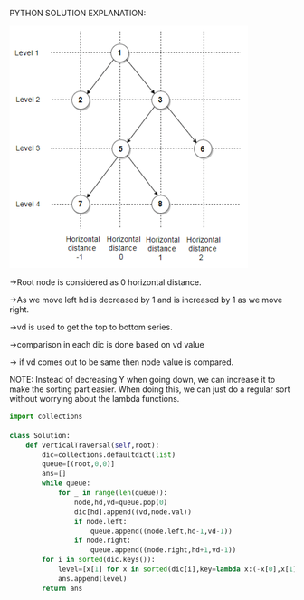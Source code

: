 PYTHON SOLUTION EXPLANATION:

![Graph - 1](solution_graph_1.png)

->Root node is considered as 0 horizontal distance.

->As we move left hd is decreased by 1 and is increased by 1 as we move right.

->vd is used to get the top to bottom series.

->comparison in each dic is done based on vd value

-> if vd comes out to be same then node value is compared.

NOTE: Instead of decreasing Y when going down, we can increase it to make the sorting part easier.
When doing this, we can just do a regular sort without worrying about the lambda functions.

```python
import collections

class Solution:
	def verticalTraversal(self,root):
		dic=collections.defaultdict(list)
		queue=[(root,0,0)]
		ans=[]
		while queue:
			for _ in range(len(queue)):
				node,hd,vd=queue.pop(0)
				dic[hd].append((vd,node.val))
				if node.left:
					queue.append((node.left,hd-1,vd-1))
				if node.right:
					queue.append((node.right,hd+1,vd-1))
		for i in sorted(dic.keys()):
			level=[x[1] for x in sorted(dic[i],key=lambda x:(-x[0],x[1]))]   
			ans.append(level)
		return ans
```